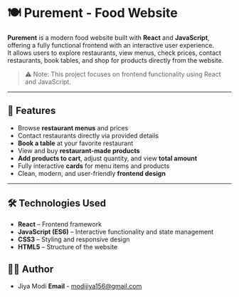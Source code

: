 # 🍽️ Purement - Food Website

**Purement** is a modern food website built with **React** and **JavaScript**, offering a fully functional frontend with an interactive user experience.  
It allows users to explore restaurants, view menus, check prices, contact restaurants, book tables, and shop for products directly from the website.

> ⚠️ Note: This project focuses on frontend functionality using React and JavaScript.

---

## 🚀 Features

- Browse **restaurant menus** and prices  
- Contact restaurants directly via provided details  
- **Book a table** at your favorite restaurant  
- View and buy **restaurant-made products**  
- **Add products to cart**, adjust quantity, and view **total amount**  
- Fully interactive **cards** for menu items and products  
- Clean, modern, and user-friendly **frontend design**  

---

## 🛠 Technologies Used

- **React** – Frontend framework  
- **JavaScript (ES6)** – Interactive functionality and state management  
- **CSS3** – Styling and responsive design  
- **HTML5** – Structure of the website  

## 👨‍💻 Author

- Jiya Modi
**Email** - modijiya156@gmail.com
